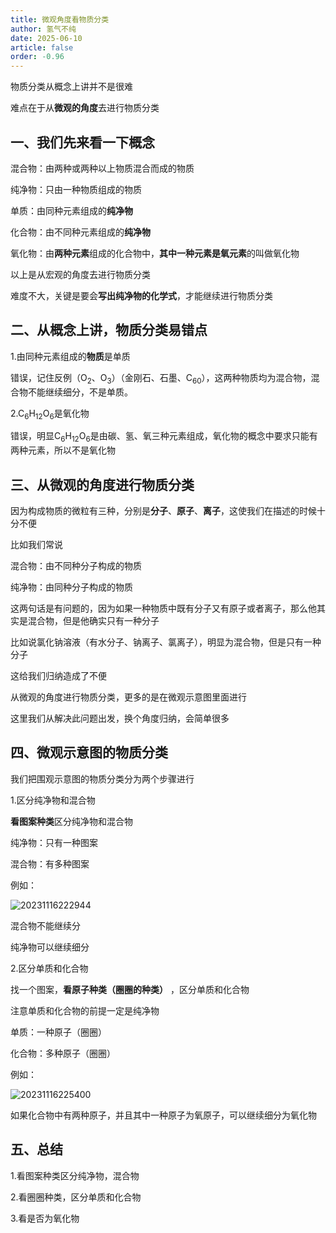 ```yaml
---
title: 微观角度看物质分类
author: 氢气不纯
date: 2025-06-10
article: false
order: -0.96
---
```

物质分类从概念上讲并不是很难

难点在于从**微观的角度**去进行物质分类

## 一、我们先来看一下概念	

混合物：由两种或两种以上物质混合而成的物质

纯净物：只由一种物质组成的物质

单质：由同种元素组成的**纯净物**

化合物：由不同种元素组成的**纯净物**

氧化物：由**两种元素**组成的化合物中，**其中一种元素是氧元素**的叫做氧化物

以上是从宏观的角度去进行物质分类

难度不大，关键是要会**写出纯净物的化学式**，才能继续进行物质分类

## 二、从概念上讲，物质分类易错点

1.由同种元素组成的**物质**是单质

错误，记住反例（O<sub>2</sub>、O<sub>3</sub>）（金刚石、石墨、C<sub>60</sub>），这两种物质均为混合物，混合物不能继续细分，不是单质。

2.C<sub>6</sub>H<sub>12</sub>O<sub>6</sub>是氧化物

错误，明显C<sub>6</sub>H<sub>12</sub>O<sub>6</sub>是由碳、氢、氧三种元素组成，氧化物的概念中要求只能有两种元素，所以不是氧化物

## 三、从微观的角度进行物质分类

因为构成物质的微粒有三种，分别是**分子**、**原子**、**离子**，这使我们在描述的时候十分不便

比如我们常说

混合物：由不同种分子构成的物质

纯净物：由同种分子构成的物质

这两句话是有问题的，因为如果一种物质中既有分子又有原子或者离子，那么他其实是混合物，但是他确实只有一种分子

比如说氯化钠溶液（有水分子、钠离子、氯离子），明显为混合物，但是只有一种分子

这给我们归纳造成了不便

从微观的角度进行物质分类，更多的是在微观示意图里面进行

这里我们从解决此问题出发，换个角度归纳，会简单很多

## 四、微观示意图的物质分类

我们把围观示意图的物质分类分为两个步骤进行

1.区分纯净物和混合物

**看图案种类**区分纯净物和混合物

纯净物：只有一种图案

混合物：有多种图案

例如：	

![20231116222944](https://img.edaychem.cn//img/20231116222944.jpg)​

混合物不能继续分

纯净物可以继续细分

2.区分单质和化合物

找一个图案，**看原子种类（圈圈的种类）** ，区分单质和化合物

注意单质和化合物的前提一定是纯净物

单质：一种原子（圈圈）

化合物：多种原子（圈圈）

例如：

![20231116225400](https://img.edaychem.cn//img/20231116225400.jpg)​

如果化合物中有两种原子，并且其中一种原子为氧原子，可以继续细分为氧化物

## 五、总结

1.看图案种类区分纯净物，混合物

2.看圈圈种类，区分单质和化合物

3.看是否为氧化物

‍
